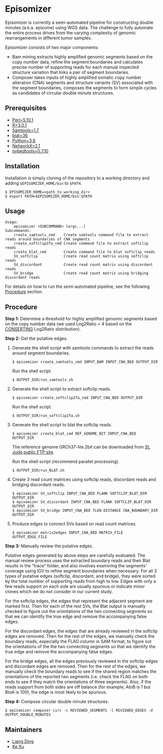 # Episomizer
Episomizer is currently a semi-automated pipeline for constructing double minutes (a.k.a. episome) 
using WGS data. The challenge to fully automate the entire process drives from the varying 
complexity of genomic rearrangements in different tumor samples.

Episomizer consists of two major components:
* Bam mining extracts highly amplified genomic segments based on the copy number data, refine the 
segment boundaries and calculates precise number of supporting reads for each manual inspected 
structure variation that links a pair of segment boundaries.
* Composer takes inputs of highly amplified somatic copy number alteration (CNA) segments and
structure variants (SV) associated with the segment boundaries, composes the segments to form simple
cycles as candidates of circular double minute structures.

## Prerequisites
* [Perl=5.10.1](https://www.perl.org/)
* [R=3.0.1](https://www.r-project.org/)
* [Samtools=1.7](http://samtools.sourceforge.net/)
* [blat=36](https://genome.ucsc.edu/FAQ/FAQblat)
* [Python=3.6](https://www.python.org/downloads/release/python-360/)
* [NetworkX=2.1](https://networkx.github.io/)
* [pybedtools=0.7.10](https://daler.github.io/pybedtools/#getting-started)

## Installation
Installation is simply cloning of the repository to a working directory and 
adding `$EPISOMIZER_HOME/bin` to `$PATH`.
```
$ EPISOMIZER_HOME=<path_to_working_dir>
$ export PATH=$EPISOMIZER_HOME/bin:$PATH
```

## Usage
```
Usage:
    episomizer <SUBCOMMAND> [args...]
Subcommands:
    create_samtools_cmd    Create samtools command file to extract reads around boundaries of CNA segments
    create_softclip2fa_cmd Create command file to extract softclip reads
    create_blat_cmd        Create command file to blat softclip reads
    SV_softclip            Create read count matrix using softclip reads
    SV_discordant          Create read count matrix using discordant reads
    SV_bridge              Create read count matrix using bridging discordant reads
```
For details on how to run the semi-automated pipeline, see the following [Procedure](#Procedure) section.

## Procedure
**Step 1:** Determine a threshold for highly amplified genomic segments based on the copy number data 
(we used Log2Ratio > 4 based on the [CONSERTING](https://www.nature.com/articles/nmeth.3394) Log2Ratio 
distribution).

**Step 2:** Get the putative edges.
1. Generate the shell script with samtools commands to extract the reads around segment boundaries.
    ```
    $ episomizer create_samtools_cmd INPUT_BAM INPUT_CNA_BED OUTPUT_DIR
    ```
    Run the shell script.
    ```
    $ OUTPUT_DIR/run_samtools.sh 
    ```

2. Generate the shell script to extract softclip reads.
    ```
    $ episomizer create_softclip2fa_cmd INPUT_CNA_BED OUTPUT_DIR
    ```
    Run the shell script.
    ```
    $ OUTPUT_DIR/run_softclip2fa.sh
    ```
    
3. Generate the shell script to blat the softclip reads.
    ```
    $ episomizer create_blat_cmd REF_GENOME_BIT INPUT_CNA_BED OUTPUT_DIR
    ```
    The reference genome GRCh37-lite.2bit can be downloaded from 
    [St. Jude public FTP site](http://ftp.stjude.org/pub/software/cis-x/GRCh37-lite.2bit).
    
    Run the shell script (recommend parallel processing).
    ```
    $ OUTPUT_DIR/run_BLAT.sh
    ```
    
 4. Create 3 read count matrices using softclip reads, discordant reads and bridging discordant reads.
    ```
    $ episomizer SV_softclip INPUT_CNA_BED FLANK SOFTCLIP_BLAT_DIR OUTPUT_DIR
    $ episomizer SV_discordant INPUT_CNA_BED FLANK SOFTCLIP_BLAT_DIR OUTPUT_DIR
    $ episomizer SV_bridge INPUT_CNA_BED TLEN DISTANCE CNA_BOUNDARY_DIR OUTPUT_DIR
    ```
    
 5. Produce edges to connect SVs based on read count matrices.
    ```
    $ episomizer matrix2edges INPUT_CNA_BED MATRIX_FILE OUTPUT_EDGE_FILE
    ```
    
**Step 3:** Manually review the putative edges.

Putative edges generated by above steps are carefully evaluated. The manual review process 
uses the extracted boundary reads and their Blat results in the “trace” folder, and also involves examining the 
segments’ coverage using IGV to refine segment boundaries when necessary. For all 3 types of putative edges (softclip, 
discordant, and bridge), they were sorted by the total number of supporting reads from high to low. Edges with only
a few reads support on each side are usually spurious or indicate minor clones which we do not consider in our 
current study.

For the softclip edges, the edges that represent the adjacent segment are marked first. Then for each of the rest 
SVs, the Blat output is manually checked to figure out the orientations of the two connecting segments so that we 
can identify the true edge and remove the accompanying false edges. 

For the discordant edges, the edges that are already reviewed in the softclip edges are removed. Then for the 
rest of the edges, we manually check the boundary reads, especially the FLAG column in SAM format, to figure out 
the orientations of the the two connecting segments so that we identify the true edge and remove the accompanying 
false edges.

For the bridge edges, all the edges previously reviewed in the softclip edges and discordant edges are removed.
Then for the rest of the edges, we manually check the boundary reads to see if the shared region matches the 
orientations of the reported two segments (i.e. check the FLAG on both ends to see if they match the orientations 
of three segments). Also, if the reads support from both sides are off balance (for example, AtoB is 1 but BtoA 
is 100), the edge is most likely to be spurious.

**Step 4:** Compose circular double minute structures.
```
$ episomizer composer circ -c REVIEWED_SEGMENTS -l REVIEWED_EDGES -d OUTPUT_DOUBLE_MINUTES
```

## Maintainers
* [Liang Ding](https://github.com/adamdingliang)
* [Ke Xu](https://github.com/FromSoSimple)